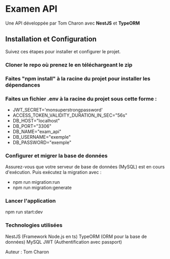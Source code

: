 # Examen API

Une API développée par Tom Charon avec **NestJS** et **TypeORM**

## Installation et Configuration

Suivez ces étapes pour installer et configurer le projet.

### Cloner le repo où prenez le en téléchargeant le zip

### Faites "npm install" à la racine du projet pour installer les dépendances

### Faites un fichier .env à la racine du projet sous cette forme :

- JWT_SECRET='monsuperstrongpassword'
- ACCESS_TOKEN_VALIDITY_DURATION_IN_SEC="56s"
- DB_HOST="localhost"
- DB_PORT="3306"
- DB_NAME="exam_api"
- DB_USERNAME="exemple"
- DB_PASSWORD="exemple"

### Configurer et migrer la base de données

Assurez-vous que votre serveur de base de données (MySQL) est en cours d'exécution.
Puis exécutez la migration avec :

- npm run migration:run
- npm run migration:generate

### Lancer l'application

npm run start:dev

### Technologies utilisées

NestJS (Framework Node.js en ts)
TypeORM (ORM pour la base de données)
MySQL
JWT (Authentification avec passport)

Auteur : Tom Charon
